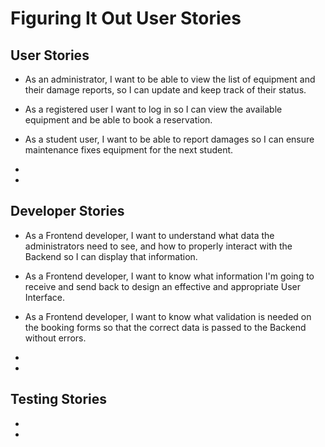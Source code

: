 # Figuring It Out User Stories

## User Stories
- As an administrator, I want to be able to view the list of equipment and their damage reports, so I can update and keep track of their status.

- As a registered user I want to log in so I can view the available equipment and be able to book a reservation.

- As a student user, I want to be able to report damages so I can ensure maintenance fixes equipment for the next student.

- 

- 

## Developer Stories
- As a Frontend developer, I want to understand what data the administrators need to see, and how to properly interact with the Backend so I can display that information.

- As a Frontend developer, I want to know what information I'm going to receive and send back to design an effective and appropriate User Interface.

- As a Frontend developer, I want to know what validation is needed on the booking forms so that the correct data is passed to the Backend without errors.

- 

- 

## Testing Stories
- 

- 